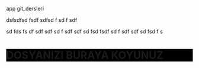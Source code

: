 app git_dersleri 

dsfsdfsd fsdf sdfsd f
sd
f
sdf 

sd
fds
fs
df
sdf
sdf
sd
f
sdf
sdf
sd
fsd
fsdf
sd
f
sdf
sdf
sd
fsd
f
s
<h1 style="background-color:black">DOSYANIZI BURAYA KOYUNUZ</h1>
